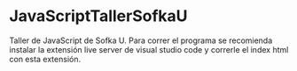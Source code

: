 # JavaScriptTallerSofkaU
Taller de JavaScript de Sofka U.
Para correr el programa se recomienda instalar la extensión live server de visual studio code y correrle el index html con esta extensión.
